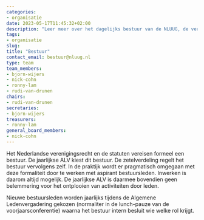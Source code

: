 ```yaml
---
categories:
- organisatie
date: 2023-05-17T11:45:32+02:00
description: "Leer meer over het dagelijks bestuur van de NLUUG, de vereniging voor open standaarden en open systemen."
tags:
- organisatie
slug:
title: "Bestuur"
contact_email: bestuur@nluug.nl
type: team
team_members:
- bjorn-wijers
- nick-cohn
- ronny-lam
- rudi-van-drunen
chairs:
- rudi-van-drunen
secretaries:
- bjorn-wijers
treasurers:
- ronny-lam
general_board_members:
- nick-cohn
---
```


Het Nederlandse verenigingsrecht en de statuten vereisen formeel een bestuur. De jaarlijkse ALV kiest dit bestuur. De zetelverdeling regelt het bestuur vervolgens zelf. In de praktijk wordt er pragmatisch omgegaan met deze formaliteit door te werken met aspirant bestuursleden. Inwerken is daarom altijd mogelijk. De jaarlijkse ALV is daarmee bovendien geen belemmering voor het ontplooien van activiteiten door leden.

Nieuwe bestuursleden worden jaarlijks tijdens de Algemene Ledenvergadering gekozen (normaliter in de lunch-pauze van de voorjaarsconferentie) waarna het bestuur intern besluit wie welke rol krijgt.
